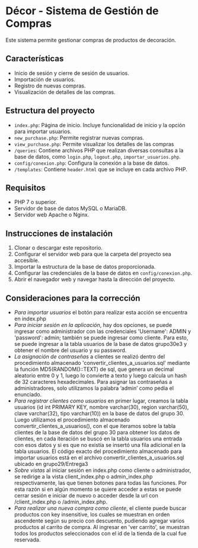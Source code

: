 # Décor - Sistema de Gestión de Compras

Este sistema permite gestionar compras de productos de decoración.

## Características

- Inicio de sesión y cierre de sesión de usuarios.
- Importación de usuarios.
- Registro de nuevas compras.
- Visualización de detalles de las compras.


## Estructura del proyecto

- `index.php`: Página de inicio. Incluye funcionalidad de inicio y la opción para importar usuarios.
- `new_purchase.php`: Permite registrar nuevas compras.
- `view_purchase.php`: Permite visualizar los detalles de las compras
- `/queries`: Contiene archivos PHP que realizan diversas consultas a la base de datos, como `login.php`, `logout.php`, `importar_usuarios.php`.
- `config/conexion.php`: Configura la conexión a la base de datos.
- `/templates`: Contiene `header.html` que se incluye en cada archivo PHP.


## Requisitos

- PHP 7 o superior.
- Servidor de base de datos MySQL o MariaDB.
- Servidor web Apache o Nginx.

## Instrucciones de instalación

1. Clonar o descargar este repositorio.
2. Configurar el servidor web para que la carpeta del proyecto sea accesible.
3. Importar la estructura de la base de datos proporcionada.
4. Configurar las credenciales de la base de datos en `config/conexion.php`.
5. Abrir el navegador web y navegar hasta la dirección del proyecto.

## Consideraciones para la corrección
- *Para importar usuarios* el botón para realizar esta acción se encuentra en index.php
- *Para iniciar sesión en la aplicación*, hay dos opciones, se puede ingresar como administrador con las credenciales 'Username': ADMIN y 'password': admin; también se puede ingresar como cliente. Para esto, se puede ingresar a la tabla usuarios de la base de datos grupo30e3 y obtener el nombre del usuario y su password.
- *La asignación de contraseñas* a clientes se realizó dentro del procedimiento almacenado 'convertir_clientes_a_usuarios.sql' mediante la función MD5(RANDOM()::TEXT) de sql, que genera un decimal aleatorio entre 0 y 1, luego lo convierte a texto y luego calcula un hash de 32 caracteres hexadecimales. Para asignar las contraseñas a administradores, solo utilizamos la palabra ‘admin’ como pedía el enunciado.
- *Para registrar clientes como usuarios* en primer lugar, creamos la tabla  usuarios (id int PRIMARY KEY, nombre varchar(30), region varchar(50), clave varchar(32), tipo varchar(10)) en la base de datos del grupo 30. Luego utilizamos el procedimiento almacenado convertir_clientes_a_usuarios(), con el que iteramos sobre la tabla clientes de la base de datos del grupo 30 para obtener los datos de clientes, en cada iteración se buscó en la tabla usuarios una entrada con esos datos y si es que no existía se insertó una fila adicional en la tabla usuarios. El código exacto del procedimiento almacenado para importar usuarios está en el archivo convertir_clientes_a_usuarios.sql ubicado en grupo29/Entrega3
- *Sobre vistas* al iniciar sesión en index.php como cliente o administrador, se redirige a la vista client_index.php o admin_index.php respectivamente, las que tienen botones para todas las funciones. Por esta razón si en algún momento se quiere acceder a estas se puede cerrar sesión e iniciar de nuevo o acceder desde la url con /client_index.php o /admin_index.php.
- *Para realizar una nueva compra como cliente*, el cliente puede buscar productos con key insensitive, los cuales se muestran en orden ascendente según su precio con descuento, pudiendo agregar varios productos al carrito de compra. Al ingresar en 'ver carrito', se muestran todos los productos seleccionados con el id de la tienda de la cual fue reservada.
